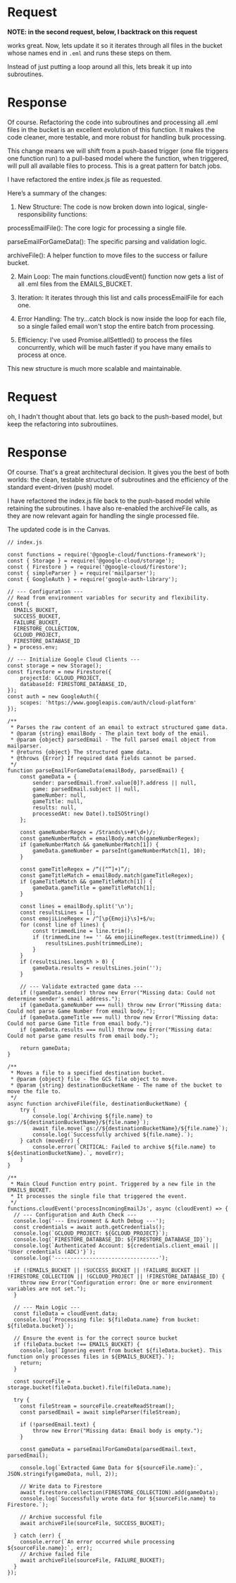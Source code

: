# Request

**NOTE: in the second request, below, I backtrack on this request**

works great. Now, lets update it so it iterates through all files in the bucket whose names end in `.eml` and runs these steps on them.

Instead of just putting a loop around all this, lets break it up into subroutines.

# Response

Of course. Refactoring the code into subroutines and processing all .eml files in the bucket is an excellent evolution of this function. It makes the code cleaner, more testable, and more robust for handling bulk processing.

This change means we will shift from a push-based trigger (one file triggers one function run) to a pull-based model where the function, when triggered, will pull all available files to process. This is a great pattern for batch jobs.

I have refactored the entire index.js file as requested.

Here’s a summary of the changes:

1. New Structure: The code is now broken down into logical, single-responsibility functions:

processEmailFile(): The core logic for processing a single file.

parseEmailForGameData(): The specific parsing and validation logic.

archiveFile(): A helper function to move files to the success or failure bucket.

2. Main Loop: The main functions.cloudEvent() function now gets a list of all .eml files from the EMAILS_BUCKET.

3. Iteration: It iterates through this list and calls processEmailFile for each one.

4. Error Handling: The try...catch block is now inside the loop for each file, so a single failed email won't stop the entire batch from processing.

5. Efficiency: I've used Promise.allSettled() to process the files concurrently, which will be much faster if you have many emails to process at once.

This new structure is much more scalable and maintainable.

# Request

oh, I hadn't thought about that. lets go back to the push-based model, but keep the refactoring into subroutiines.

# Response

Of course. That's a great architectural decision. It gives you the best of both worlds: the clean, testable structure of subroutines and the efficiency of the standard event-driven (push) model.

I have refactored the index.js file back to the push-based model while retaining the subroutines. I have also re-enabled the archiveFile calls, as they are now relevant again for handling the single processed file.

The updated code is in the Canvas.

```
// index.js

const functions = require('@google-cloud/functions-framework');
const { Storage } = require('@google-cloud/storage');
const { Firestore } = require('@google-cloud/firestore');
const { simpleParser } = require('mailparser');
const { GoogleAuth } = require('google-auth-library');

// --- Configuration ---
// Read from environment variables for security and flexibility.
const {
  EMAILS_BUCKET,
  SUCCESS_BUCKET,
  FAILURE_BUCKET,
  FIRESTORE_COLLECTION,
  GCLOUD_PROJECT,
  FIRESTORE_DATABASE_ID
} = process.env;

// --- Initialize Google Cloud Clients ---
const storage = new Storage();
const firestore = new Firestore({
    projectId: GCLOUD_PROJECT,
    databaseId: FIRESTORE_DATABASE_ID, 
});
const auth = new GoogleAuth({
    scopes: 'https://www.googleapis.com/auth/cloud-platform'
});

/**
 * Parses the raw content of an email to extract structured game data.
 * @param {string} emailBody - The plain text body of the email.
 * @param {object} parsedEmail - The full parsed email object from mailparser.
 * @returns {object} The structured game data.
 * @throws {Error} If required data fields cannot be parsed.
 */
function parseEmailForGameData(emailBody, parsedEmail) {
    const gameData = {
        sender: parsedEmail.from?.value[0]?.address || null,
        game: parsedEmail.subject || null,
        gameNumber: null,
        gameTitle: null,
        results: null,
        processedAt: new Date().toISOString()
    };

    const gameNumberRegex = /Strands\s+#(\d+)/;
    const gameNumberMatch = emailBody.match(gameNumberRegex);
    if (gameNumberMatch && gameNumberMatch[1]) {
        gameData.gameNumber = parseInt(gameNumberMatch[1], 10);
    }

    const gameTitleRegex = /“([^”]+)”/;
    const gameTitleMatch = emailBody.match(gameTitleRegex);
    if (gameTitleMatch && gameTitleMatch[1]) {
        gameData.gameTitle = gameTitleMatch[1];
    }

    const lines = emailBody.split('\n');
    const resultsLines = [];
    const emojiLineRegex = /^[\p{Emoji}\s]+$/u;
    for (const line of lines) {
        const trimmedLine = line.trim();
        if (trimmedLine !== '' && emojiLineRegex.test(trimmedLine)) {
            resultsLines.push(trimmedLine);
        }
    }
    if (resultsLines.length > 0) {
        gameData.results = resultsLines.join('');
    }
    
    // --- Validate extracted game data ---
    if (!gameData.sender) throw new Error("Missing data: Could not determine sender's email address.");
    if (gameData.gameNumber === null) throw new Error("Missing data: Could not parse Game Number from email body.");
    if (gameData.gameTitle === null) throw new Error("Missing data: Could not parse Game Title from email body.");
    if (gameData.results === null) throw new Error("Missing data: Could not parse game results from email body.");
    
    return gameData;
}

/**
 * Moves a file to a specified destination bucket.
 * @param {object} file - The GCS file object to move.
 * @param {string} destinationBucketName - The name of the bucket to move the file to.
 */
async function archiveFile(file, destinationBucketName) {
    try {
        console.log(`Archiving ${file.name} to gs://${destinationBucketName}/${file.name}`);
        await file.move(`gs://${destinationBucketName}/${file.name}`);
        console.log(`Successfully archived ${file.name}.`);
    } catch (moveErr) {
        console.error(`CRITICAL: Failed to archive ${file.name} to ${destinationBucketName}.`, moveErr);
    }
}

/**
 * Main Cloud Function entry point. Triggered by a new file in the EMAILS_BUCKET.
 * It processes the single file that triggered the event.
 */
functions.cloudEvent('processIncomingEmailJs', async (cloudEvent) => {
  // --- Configuration and Auth Check ---
  console.log('--- Environment & Auth Debug ---');
  const credentials = await auth.getCredentials();
  console.log(`GCLOUD_PROJECT: ${GCLOUD_PROJECT}`);
  console.log(`FIRESTORE_DATABASE_ID: ${FIRESTORE_DATABASE_ID}`);
  console.log(`Authenticated Account: ${credentials.client_email || 'User credentials (ADC)'}`);
  console.log('---------------------------------');
  
  if (!EMAILS_BUCKET || !SUCCESS_BUCKET || !FAILURE_BUCKET || !FIRESTORE_COLLECTION || !GCLOUD_PROJECT || !FIRESTORE_DATABASE_ID) {
    throw new Error("Configuration error: One or more environment variables are not set.");
  }

  // --- Main Logic ---
  const fileData = cloudEvent.data;
  console.log(`Processing file: ${fileData.name} from bucket: ${fileData.bucket}`);
  
  // Ensure the event is for the correct source bucket
  if (fileData.bucket !== EMAILS_BUCKET) {
    console.log(`Ignoring event from bucket ${fileData.bucket}. This function only processes files in ${EMAILS_BUCKET}.`);
    return;
  }

  const sourceFile = storage.bucket(fileData.bucket).file(fileData.name);

  try {
    const fileStream = sourceFile.createReadStream();
    const parsedEmail = await simpleParser(fileStream);

    if (!parsedEmail.text) {
        throw new Error("Missing data: Email body is empty.");
    }

    const gameData = parseEmailForGameData(parsedEmail.text, parsedEmail);

    console.log(`Extracted Game Data for ${sourceFile.name}:`, JSON.stringify(gameData, null, 2));
    
    // Write data to Firestore
    await firestore.collection(FIRESTORE_COLLECTION).add(gameData);
    console.log(`Successfully wrote data for ${sourceFile.name} to Firestore.`);

    // Archive successful file
    await archiveFile(sourceFile, SUCCESS_BUCKET);

  } catch (err) {
    console.error(`An error occurred while processing ${sourceFile.name}:`, err);
    // Archive failed file
    await archiveFile(sourceFile, FAILURE_BUCKET);
  }
});

```
